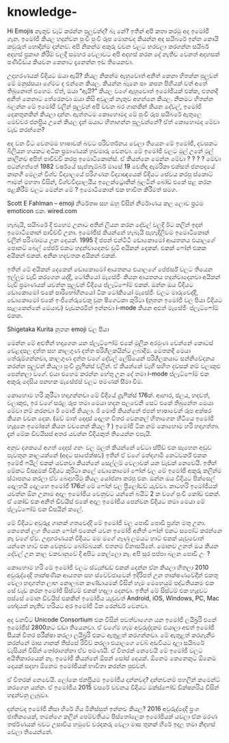 # knowledge-
Hi
Emojis නැතුව චැට් කරන්න පුලුවන්ද? බෑ නේ? ඉතින් අපි කතා කරමු අද ඉමෝජි ගැන. ඉමෝජි කියල හදුන්වන පුංචි පුංචි රූප මොනවද කියන්න අද සයිබරේ ඉන්න කොයි කවුරුත් හොදින්ම දන්නව. අපි නිකන්ම අකුරු වචන වලට හරවලා කරගන්න සයිබර් අදහස් ප්‍රකාශ කිරිම් වලදි සමහර වෙලාවට අපි අදහස් කරන දේ නැතිව වෙනත් අදහසක් පණිවිඩය කියවන කෙනාට දැනෙන්න ඉඩ තියෙනවා.

උදාහරණයක් විදියට ඔයා ඇයි? කියල නිකන්ම ඇහුවොත් අනිත් කෙනා හිතන්න පුලුවන් මේ මනුස්සයා ගේමට ද එන්නෙ කියල. කියන්න බෑ‌නෙ පාං කපන පිහියක් වත් අතේ තිබුනොත් එහෙම. ඒත්, ඔයා “ඇයි?” කියල වගේ ඇහුවොත් ඉමෝජියක් එක්ක, එතනදි අනිත් කෙනාට තේරෙනවා ඔයා කිසි අවුලක් නැතුව අහන්නෙ කියල. නිකමට හිතන්න බලන්න මේ ඉමෝජි වලින් පුලුවන් අපි වචන බර ගානකින් කියන දේවල්, ඉමෝජි දෙකතුනකින් කියලා දාන්න. ඇත්තටම කොහොමද මේ පුංචි රූප සයිබරේ ඇතුලෙ මෙච්චර ජනප්‍රිය උනේ කියල දැන් ඔයාට හිතාගන්න පුලුවන්නේ? ඒත් කොහොමද මේවා වැඩ කරන්නෙ?

අද වන විට වෙනමම භාෂාවක් බවට පරිවර්තනය වෙලා තියෙන මේ ඉමෝජි, දවසකට බිලියන හයකට අධික ප්‍රමාණයක් හුවමාරු වෙනවා. මේ ඉමෝජි වලට මුල් උනේ මුල් කාලීනව අපිත් පාවිච්චි කරපු ඉමොටිකොන්ස්. ඒ කියන්නෙ මෙන්න මේවා ? ? ? ? මේවා පටන්ගත්තේ 1982 වර්ෂයේ සැප්තැම්බර් මාසේ 19 වෙනිදා ඇමරිකා එක්සත් ජනපදයේ කානගී මෙලන් විශ්ව විද්‍යාලයේ පරිගණක විද්‍යාඥයෙක් විදියට සේවය කරපු ස්කොට් ෆාමන් මහතා විසින්, විශ්වවිද්‍යාලයීය ඉලෙක්ට්‍රොනික් බුලටින් බෝඩ් එකේ පළ කරන පළකිරීම් වලට මෙන්න මේ ? ඉමොටිකොන් එක භාවිත කිරීමත් සමග.

Scott E Fahlman – emoji නිර්මතෲ සහ ඔහු විසින් නිර්මාණය කල ලොව ප්‍රථම emoticon එක. wired.com

හැබැයි, සයිබරේ දි එහෙම උනාට අතින් ලියන කරන දේවල් වලදි ඊට කලින් ඉදන් ඉමොටිකොන් පාවිච්චි උනා. ඉමෝජීස් කියන්නේ හැබැයි පැහැදිලිවම ඉමොටිකොන් වලින් පරිණාමය උන දෙයක්. 1995 දි ජපන් එන්ටීටී ඩොකොමෝ ආයතනය එයාලගේ පොකට් බෙල් පේජර් එකට හදුන්වාදෙනව චූටි අයිකන් දෙකක්. එකක් ෆෝන් එකක අයිකන් එකක්. අනික හදවතක අයිකන් එකක්.

ඉතින් මේ අයිකන් දෙකෙන් ඩොකොමෝ ආයතනය එයාලගේ පේජර්ස් වලට තියෙන ඉල්ලුම වැඩි කරගෙන යද්දි, ටෝකියෝ මැසේජිං කියන ආයතනය හදුන්වාදෙනවා අයිකන් වැඩි ප්‍රමාණයක් යවන්න පුලුවන් විදියෙ ප්ලැට්ෆෝම් එකක්. ඔන්න ඔය විදියට ඩොකොමෝ එකේ පාරිභෝගිනයෝ ටික ටෝකියෝ මැසේජිං වලට මාරුවෙද්දි, ඩොකොමෝ එකේ ඉංජිනේරුවෙකු වුන ෂිගෙටකා කුරිටා (නූතන ඉමෝජි වල පියා විදියට සැලකෙන්නේ මෙයාව) වැඩකරමින් ඉන්නවා i-mode කියන අළුත් මැසේජිං ප්ලැට්ෆෝම් එකක.

Shigetaka Kurita නූතන emoji වල පියා

මෙන්න මේ අළුතින් හදාගෙන යන ප්ලැට්ෆෝම් එකේ මූලික අරමුණ වෙන්නේ කොටස් වෙළදපල දත්ත සහ කාලගුණ දත්ත පරිශීලකයින්ට ලබාදීම. මෙතනදි මෙයා තේරුම්ගන්නවා, කාලගුණ දත්ත වගේ දේවල් ලේසියෙන් පරිශීලකයාට සන්නිවේදනය කරන්න පුලුවන් කියලා පුංචි ග්‍රැ‌ෆික්ස් වලින්. ඒ කියන්නේ වැහි සහිත දවසක් නම් වලාකුළු පෙන්නලා වගේ. එයා එහෙම කරන්න හේතු උන දේ තමා i-mode ප්ලැට්ෆෝම් එක අකුරු දෙසිය පනහක මැසේජස් වලට පමණක් සීමා වීම.

කොහොම හරි කුරීටා හදාගන්නවා මේ විදියේ ග්‍රැෆික්ස් 176ක්. ආහාර, ජලය, හදවත්, වලාකුළු, ඉර වගේ සරළ රූප තමා මෙයා හදන පලවෙනි සෙට් එකේ තිබුනේත මෙයා මේවා නම් කරනවා ඊ මොජි කියලා. ඊ මොජි කියන්නේ ජපන් භාෂාවෙන් රූප අක්ෂර කියන වචන දෙක. (ඔව් මාත් දෙදාස් දොලහ විතර වෙනකල් හිතාගෙන හිටියෙ ඉමෝජි හැදුනෙ ඉමෝෂන් කියන වචනෙන් කියල ? ) ඉමෝජි ටික නම් කොහොම හරි හදාගත්තා. දැන් මේක ඩිවයිසස් අතර යවන්න විදියකුත් තියෙන්න එපැයි.

අනූව දශකයේ අගත් දෙදාස් ගනං වල මුලත් කියන්නේ ඩේටා ස්පීඩ් එක සෑහෙන අඩුව පැවතුන කාලයක්නේ (අදට සාපේක්ෂව) ඉතින් ඒ වගේ මන්දගාමී නෙට්වර්ක් එකක ඉමේජ් ෆයිල් එකක් යවනවා කියන්නේ සෙල්ලම් වෙලාවක් යන වැඩක් නෙවෙයි. ඉතින් මේකට විසදුමක් විදියට කුරිටා කලේ ඩොකොමෝ ෆෝන් වල මේ ඉමෝජි අකුරු කලින්ම ස්ථාපනය කරලා ඒව බෙදාහරිමු කියල යෝජනා කරපු එක. ඔන්න ඔය විදියට පික්සෙල් දොලහයි දොලහෙ ඉමෝජි 176ක් මේ ෆෝන් වල ප්‍රීලෝඩඩ් යැව්වා. කාටහරි ඉමෝජියක් යවන්න ඕන උනාම අදාල ඉමෝජිය වෙනුවට යන්නේ බයිට් 2 ක වගේ පුංචි කෝඩ් එකක්. ඒ කෝඩ් එක අනිත් ඩිවයිස් එකේ අදාල ඉමෝජිය පෙන්වන විදියට තමා මෙයා මේ ප්ලැට්ෆෝම් එක ඩිසයින් කලේ.

මේ විදියට අවුරුදු ගානක් ගතවෙද්දි මේ ඉමෝජි වල පොඩි පොඩි ප්‍රශ්න මතු උනා. කෙනෙක් ලග තියෙන ෆෝන් එකෙන් යවන ඉමෝජි අනිත් ෆෝන් එකට සපෝට් කරන්නෙ නෑ වගේ ඒව. උදාහරණයක් විදියට මම මගේ ගෑණු ලමයට හාට් එකක් යැවුවොත් යන්නෙ හාට් එක වෙනුවට බෝම්බයක්. එතනම විනාසයිනේ. මොනව උනත් ඔය කියන දේවල් උන කාල වකවානුවේ දි අපිට කෙල්ලො නෑ. අපි සූර පප්පා බලන පොඩි උං ?

කොහොම හරි මේ ඉමෝජි වලට ස්ටෑන්ඩඩ් එකක් දෙන්න ඒන කියලා හිතලා 2010 අවුරුද්දෙදි තාක්ෂණික ආයතන සහ ස්වේච්ඡාවෙන් ඉදිරිපත් උන තාක්ෂණවේදීන් එකතු වෙලා හදාගත්ත ලාභ නොලබන කණ්ඩායමක් විසින් හැම මෙහෙයුම් පද්ධතියකම එක සේ වැඩ කරන ඉමෝජි සිස්ටම් එකක් හදලා දෙනවා. ඉතින් මේ සිස්ටම් එක හැදුවට පස්සේ මොන ඩිවයිස් එකකින් ඉමෝජිය යැවුවත් Android, iOS, Windows, PC, Mac භේදයක් නැතිව හරියට අර ඉමෝජි ටික රෙන්ඩර් වෙනවා.

අද වනවිට Unicode Consortium එක විසින් පවත්වාගෙන යන ඉමෝජි ලයිබ්‍රරි එකේ ඉමෝජීස් 2800කට වඩා තියෙනවා. ඒ වගේම හැම අවුරුද්දකම එයාලා අළුත් ඉමෝජී සීයක් විතර පරීක්ෂා කරලා ලයිබ්‍රරි එකට ඇතුළත් කරගන්නවා. මේ ඇතුළත් කරගැනීම කරන්නේ මාස ගානක් තිස්සේ රිවීව් කරලා එයාලගෙ වෙබ් අඩවියට දාලා සයිබරේ වැසියන් විසින් තෝරාගන්නා ඒව පමණයි. ඒ විතරක් නෙවෙයි මේ ඉමෝජි වලට අයිතිකාරයෙක් නෑ. ඉමෝජි කියන්නේ ඕපන් සෝස් දෙයක්. ඕනෙම කෙනෙකුට ඕනෙම දෙයක් සදහා ඕනෙම ඉමෝජියක් භාවිතා කරන්න පුළුවන්.

ඒ විතරක් නෙවෙයි. ලෝකෙ ජනප්‍රියම ඉමෝජිය දන්නවද? දන්නවනම් පහලින් කමෙන්ට් කරගෙන යන්න. ඒ ඉමෝජිය 2015 වසරේ වචනය විදියට ඔක්ස්ෆෝඩ් ඩික්ෂනරිය විසින් හදුන්වනු ලැබුවා.

දන්නවද ඉමෝජි නිසා හිරේ ගිය මිනිස්සුත් ඉන්නව කියල? 2016 අවුරුද්දෙදි ප්‍රංශ ජාතිකයෙක්, තමන්ගෙ කලින් පෙම්වතියට පිස්තෝලෙක ඉමෝජියක් යවලා ඒක මරණ තර්ජණයක් බවට උසාවිය හමුවේ වරදකරු වෙලා මාස තුනක් හිරේ ඉදල තමා නිදහස් වෙලා තියෙන්නේ.
